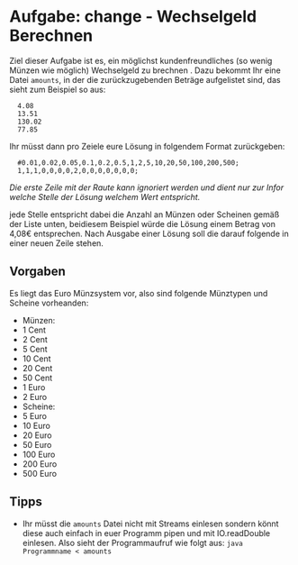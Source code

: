 Aufgabe: change - Wechselgeld Berechnen
=================================

Ziel dieser Aufgabe ist es, ein möglichst kundenfreundliches (so wenig Münzen wie möglich) Wechselgeld zu brechnen . Dazu bekommt Ihr eine Datei `amounts`, in der die zurückzugebenden Beträge aufgelistet sind, das sieht zum Beispiel so aus: 
```
  4.08
  13.51
  130.02
  77.85
``` 
Ihr müsst dann pro Zeiele eure Lösung in folgendem Format zurückgeben: 
```
  #0.01,0.02,0.05,0.1,0.2,0.5,1,2,5,10,20,50,100,200,500;
  1,1,1,0,0,0,0,2,0,0,0,0,0,0,0;
```
*Die erste Zeile mit der Raute kann ignoriert werden und dient nur zur Infor welche Stelle der Lösung welchem Wert entspricht.*

jede Stelle entspricht dabei die Anzahl an Münzen oder Scheinen gemäß der Liste unten, beidiesem Beispiel würde die Lösung einem Betrag von 4,08€ entsprechen. Nach Ausgabe einer Lösung soll die darauf folgende in einer neuen Zeile stehen. 

Vorgaben
--------
Es liegt das Euro Münzsystem vor, also sind folgende Münztypen und Scheine vorheanden:
- Münzen:
 - 1 Cent
 - 2 Cent
 - 5 Cent
 - 10 Cent
 - 20 Cent
 - 50 Cent
 - 1 Euro
 - 2 Euro
- Scheine:
 - 5 Euro
 - 10 Euro
 - 20 Euro
 - 50 Euro
 - 100 Euro
 - 200 Euro
 - 500 Euro
 
Tipps
--------
- Ihr müsst die `amounts` Datei nicht mit Streams einlesen sondern könnt diese auch einfach in euer Programm pipen und mit IO.readDouble einlesen. Also sieht der Programmaufruf wie folgt aus: `java Programmname < amounts`

